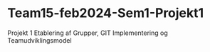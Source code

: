 # Team15-feb2024-Sem1-Projekt1
Projekt 1  Etablering af Grupper, GIT Implementering og Teamudviklingsmodel 
